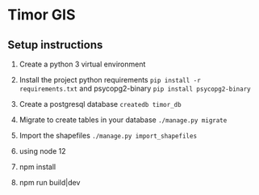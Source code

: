 # Timor GIS

## Setup instructions

1. Create a python 3 virtual environment
2. Install the project python requirements `pip install -r requirements.txt` and psycopg2-binary `pip install psycopg2-binary`
3. Create a postgresql database `createdb timor_db`
4. Migrate to create tables in your database `./manage.py migrate`
5. Import the shapefiles `./manage.py import_shapefiles`

6. using node 12
7. npm install
8. npm run build|dev

